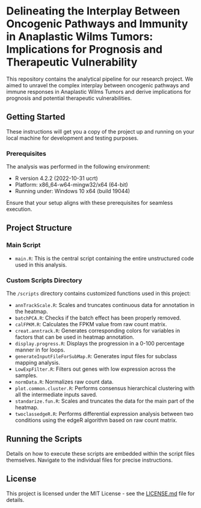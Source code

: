 # Delineating the Interplay Between Oncogenic Pathways and Immunity in Anaplastic Wilms Tumors: Implications for Prognosis and Therapeutic Vulnerability

This repository contains the analytical pipeline for our research project. We aimed to unravel the complex interplay between oncogenic pathways and immune responses in Anaplastic Wilms Tumors and derive implications for prognosis and potential therapeutic vulnerabilities.

## Getting Started

These instructions will get you a copy of the project up and running on your local machine for development and testing purposes.

### Prerequisites

The analysis was performed in the following environment:

- R version 4.2.2 (2022-10-31 ucrt)
- Platform: x86_64-w64-mingw32/x64 (64-bit)
- Running under: Windows 10 x64 (build 19044)

Ensure that your setup aligns with these prerequisites for seamless execution.

## Project Structure

### Main Script

- `main.R`: This is the central script containing the entire unstructured code used in this analysis.

### Custom Scripts Directory

The `/scripts` directory contains customized functions used in this project:

- `annTrackScale.R`: Scales and truncates continuous data for annotation in the heatmap.
- `batchPCA.R`: Checks if the batch effect has been properly removed.
- `calFPKM.R`: Calculates the FPKM value from raw count matrix.
- `creat.anntrack.R`: Generates corresponding colors for variables in factors that can be used in heatmap annotation.
- `display.progress.R`: Displays the progression in a 0-100 percentage manner in for loops.
- `generateInputFileForSubMap.R`: Generates input files for subclass mapping analysis.
- `LowExpFilter.R`: Filters out genes with low expression across the samples.
- `normData.R`: Normalizes raw count data.
- `plot.common.cluster.R`: Performs consensus hierarchical clustering with all the intermediate inputs saved.
- `standarize.fun.R`: Scales and truncates the data for the main part of the heatmap.
- `twoclassedgeR.R`: Performs differential expression analysis between two conditions using the edgeR algorithm based on raw count matrix.

## Running the Scripts

Details on how to execute these scripts are embedded within the script files themselves. Navigate to the individual files for precise instructions.

## License

This project is licensed under the MIT License - see the [LICENSE.md](LICENSE.md) file for details.

